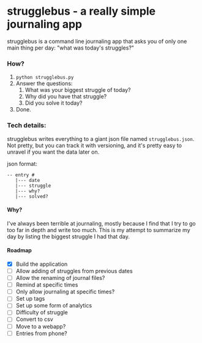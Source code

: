 # strugglebus - a really simple journaling app
strugglebus is a command line journaling app that asks you of only one main thing per day: "what was today's struggles?" 

### How?
1. `python strugglebus.py`
2. Answer the questions:
    1. What was your biggest struggle of today?
    2. Why did you have that struggle?
    3. Did you solve it today?
3. Done.

### Tech details: 
strugglebus writes everything to a giant json file named `strugglebus.json`. Not pretty, but you can track it with versioning, and it's pretty easy to unravel if you want the data later on. 

json format:
    
    -- entry #
       |--- date
       |--- struggle
       |--- why?
       |--- solved?

#### Why?
I've always been terrible at journaling, mostly because I find that I try to go too far in depth and write too much. This is my attempt to summarize my day by listing the biggest struggle I had that day. 

#### Roadmap
- [x] Build the application
- [ ] Allow adding of struggles from previous dates
- [ ] Allow the renaming of journal files?
- [ ] Remind at specific times 
- [ ] Only allow journaling at specific times? 
- [ ] Set up tags
- [ ] Set up some form of analytics
- [ ] Difficulty of struggle
- [ ] Convert to csv
- [ ] Move to a webapp? 
- [ ] Entries from phone?